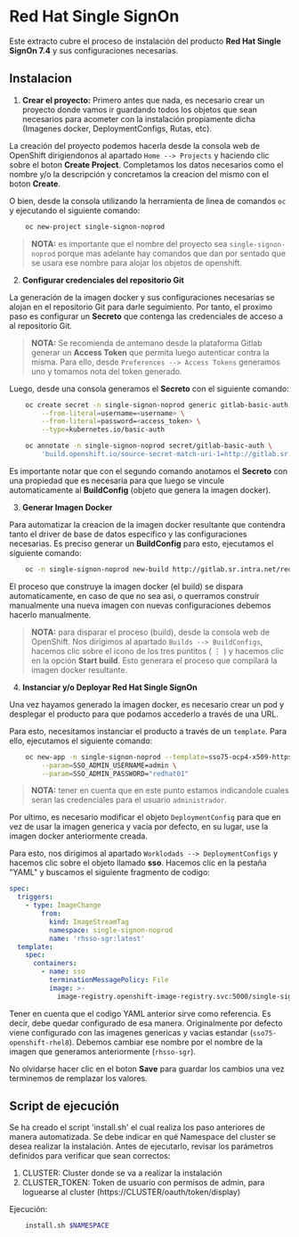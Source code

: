 # Red Hat Single SignOn

Este extracto cubre el proceso de instalación del producto **Red Hat Single SignOn 7.4** y sus configuraciones necesarias.

## Instalacion

1. **Crear el proyecto:**
Primero antes que nada, es necesario crear un proyecto donde vamos ir guardando todos los objetos que sean necesarios para acometer con la instalación propiamente dicha (Imagenes docker, DeploymentConfigs, Rutas, etc).

La creación del proyecto podemos hacerla desde la consola web de OpenShift dirigiendonos al apartado `Home --> Projects` y haciendo clic sobre el boton **Create Project**. Completamos los datos necesarios como el nombre y/o la descripción y concretamos la creacion del mismo con el boton **Create**.

O bien, desde la consola utilizando la herramienta de linea de comandos `oc` y ejecutando el siguiente comando:

```bash
    oc new-project single-signon-noprod
```

> **NOTA:** es importante que el nombre del proyecto sea `single-signon-noprod` porque mas adelante hay comandos que dan por sentado que se usara ese nombre para alojar los objetos de openshift.

2. **Configurar credenciales del repositorio Git**

La generación de la imagen docker y sus configuraciones necesarias se alojan en el repositorio Git para darle seguimiento. Por tanto, el proximo paso es configurar un **Secreto** que contenga las credenciales de acceso a al repositorio Git.

> **NOTA:** Se recomienda de antemano desde la plataforma Gitlab generar un **Access Token** que permita luego autenticar contra la misma. Para ello, desde `Preferences --> Access Tokens` generamos uno y tomamos nota del token generado.

Luego, desde una consola generamos el **Secreto** con el siguiente comando:

```bash
    oc create secret -n single-signon-noprod generic gitlab-basic-auth \
        --from-literal=username=<username> \
        --from-literal=password=<access_token> \
        --type=kubernetes.io/basic-auth

    oc annotate -n single-signon-noprod secret/gitlab-basic-auth \
        'build.openshift.io/source-secret-match-uri-1=http://gitlab.sr.intra.net/*'
```

Es importante notar que con el segundo comando anotamos el **Secreto** con una propiedad que es necesaria para que luego se vincule automaticamente al **BuildConfig** (objeto que genera la imagen docker).

3. **Generar Imagen Docker**

Para automatizar la creacion de la imagen docker resultante que contendra tanto el driver de base de datos especifico y las configuraciones necesarias. Es preciso generar un **BuildConfig** para esto, ejecutamos el siguiente comando:

```bash
    oc -n single-signon-noprod new-build http://gitlab.sr.intra.net/redhat/rhsso.git --name rhsso-sgr --context-dir=. -lapp=sso -lcustom=sgr
```

El proceso que construye la imagen docker (el build) se dispara automaticamente, en caso de que no sea asi, o querramos construir manualmente una nueva imagen con nuevas configuraciones debemos hacerlo manualmente.

> **NOTA:** para disparar el proceso (build), desde la consola web de OpenShift. Nos dirigimos al apartado `Builds --> BuildConfigs`, hacemos clic sobre el icono de los tres puntitos ( ⋮ ) y hacemos clic en la opción **Start build**. Esto generara el proceso que compilará la imagen docker resultante.

4. **Instanciar y/o Deployar Red Hat Single SignOn**

Una vez hayamos generado la imagen docker, es necesario crear un pod y desplegar el producto para que podamos accederlo a través de una URL.

Para esto, necesitamos instanciar el producto a través de un `template`. Para ello, ejecutamos el siguiente comando:

```bash
    oc new-app -n single-signon-noprod --template=sso75-ocp4-x509-https \
        --param=SSO_ADMIN_USERNAME=admin \
        --param=SSO_ADMIN_PASSWORD="redhat01"
```

> **NOTA:** tener en cuenta que en este punto estamos indicandole cuales seran las credenciales para el usuario `administrador`.

Por ultimo, es necesario modificar el objeto `DeploymentConfig` para que en vez de usar la imagen generica y vacía por defecto, en su lugar, use la imagen docker anteriormente creada.

Para esto, nos dirigimos al apartado `Worklodads --> DeploymentConfigs` y hacemos clic sobre el objeto llamado **sso**. Hacemos clic en la pestaña "YAML" y buscamos el siguiente fragmento de codigo:

```yml
spec:
  triggers:
    - type: ImageChange
        from:
          kind: ImageStreamTag
          namespace: single-signon-noprod
          name: 'rhsso-sgr:latest'
  template:
    spec:
      containers:
        - name: sso
          terminationMessagePolicy: File
          image: >-
            image-registry.openshift-image-registry.svc:5000/single-signon-noprod/rhsso-sgr:latest
```

Tener en cuenta que el codigo YAML anterior sirve como referencia. Es decir, debe quedar configurado de esa manera. Originalmente por defecto viene configurado con las imagenes genericas y vacias estandar (`sso75-openshift-rhel8`). Debemos cambiar ese nombre por el nombre de la imagen que generamos anteriormente (`rhsso-sgr`).

No olvidarse hacer clic en el boton **Save** para guardar los cambios una vez terminemos de remplazar los valores.



## Script de ejecución

Se ha creado el script 'install.sh' el cual realiza los paso anteriores de manera automatizada.
Se debe indicar en qué Namespace del cluster se desea realizar la instalación.
Antes de ejecutarlo, revisar los parámetros definidos para verificar que sean correctos:
1. CLUSTER: Cluster donde se va a realizar la instalación
2. CLUSTER_TOKEN: Token de usuario con permisos de admin, para loguearse al cluster (https://CLUSTER/oauth/token/display)

Ejecución:
```bash
    install.sh $NAMESPACE
```